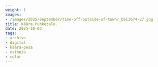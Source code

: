 ```yaml
---
weight: 1
images:
- /images/2025/September/time-off-outside-of-town/_DSC3674-27.jpg
title: Käära Puhketalu.
date: 2025-10-03
tags:
- archive
- digital
- käära-pesa
- estonia
- color
---
```


